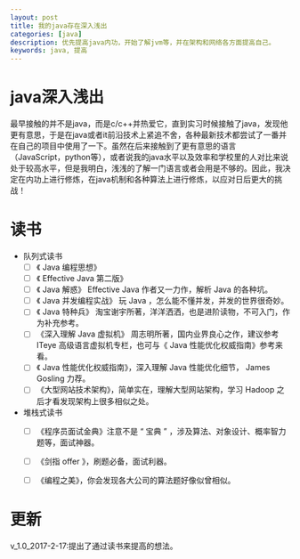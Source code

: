 ```yaml
---
layout: post
title: 我的java存在深入浅出
categories: [java]
description: 优先提高java内功，开始了解jvm等，并在架构和网络各方面提高自己。
keywords: java, 提高
---
```


# java深入浅出

最早接触的并不是java，而是c/c++并热爱它，直到实习时候接触了java，发现他更有意思，于是在java或者it前沿技术上紧追不舍，各种最新技术都尝试了一番并在自己的项目中使用了一下。虽然在后来接触到了更有意思的语言（JavaScript，python等），或者说我的java水平以及效率和学校里的人对比来说处于较高水平，但是我明白，浅浅的了解一门语言或者会用是不够的。因此，我决定在内功上进行修炼，在java机制和各种算法上进行修炼，以应对日后更大的挑战！

# 读书
- 队列式读书
    - [ ] 《 Java 编程思想》
    - [ ] 《 Effective Java 第二版》
    - [ ] 《 Java 解惑》 Effective Java 作者又一力作，解析 Java 的各种坑。
    - [ ] 《 Java 并发编程实战》 玩 Java ，怎么能不懂并发，并发的世界很奇妙。
    - [ ] 《 Java 特种兵》 淘宝谢宇所著，洋洋洒洒，也是进阶读物，不可入门，作为补充参考。
    - [ ] 《深入理解 Java 虚拟机》 周志明所著，国内业界良心之作，建议参考 ITeye 高级语言虚拟机专栏，也可与《 Java 性能优化权威指南》参考来看。
    - [ ] 《 Java 性能优化权威指南》，深入理解 Java 性能优化细节， James Gosling 力荐。
    - [ ] 《大型网站技术架构》，简单实在，理解大型网站架构，学习 Hadoop 之后才看发现架构上很多相似之处。

- 堆栈式读书
    - [ ] 《程序员面试金典》注意不是 “ 宝典 ” ，涉及算法、对象设计、概率智力题等，面试神器。
    
    - [ ] 《剑指 offer 》，刷题必备，面试利器。
    
    - [ ] 《编程之美》，你会发现各大公司的算法题好像似曾相似。





# 更新

v_1.0_2017-2-17:提出了通过读书来提高的想法。